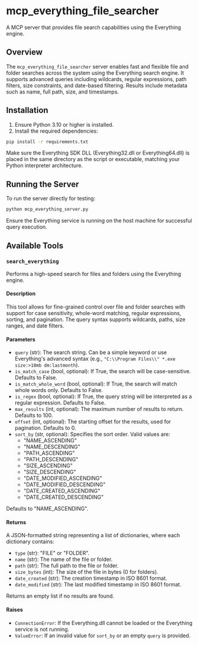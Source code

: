 # mcp_everything_file_searcher

A MCP server that provides file search capabilities using the Everything engine.

## Overview

The `mcp_everything_file_searcher` server enables fast and flexible file and folder searches across the system using the Everything search engine. It supports advanced queries including wildcards, regular expressions, path filters, size constraints, and date-based filtering. Results include metadata such as name, full path, size, and timestamps.

## Installation

1. Ensure Python 3.10 or higher is installed.
2. Install the required dependencies:

```bash
pip install -r requirements.txt
```

Make sure the Everything SDK DLL (Everything32.dll or Everything64.dll) is placed in the same directory as the script or executable, matching your Python interpreter architecture.

## Running the Server

To run the server directly for testing:

```bash
python mcp_everything_server.py
```

Ensure the Everything service is running on the host machine for successful query execution.

## Available Tools

### `search_everything`

Performs a high-speed search for files and folders using the Everything engine.

#### Description

This tool allows for fine-grained control over file and folder searches with support for case sensitivity, whole-word matching, regular expressions, sorting, and pagination. The query syntax supports wildcards, paths, size ranges, and date filters.

#### Parameters

- `query` (str): The search string. Can be a simple keyword or use Everything's advanced syntax (e.g., `"C:\\Program Files\\" *.exe size:>10mb dm:lastmonth`).
- `is_match_case` (bool, optional): If True, the search will be case-sensitive. Defaults to False.
- `is_match_whole_word` (bool, optional): If True, the search will match whole words only. Defaults to False.
- `is_regex` (bool, optional): If True, the query string will be interpreted as a regular expression. Defaults to False.
- `max_results` (int, optional): The maximum number of results to return. Defaults to 100.
- `offset` (int, optional): The starting offset for the results, used for pagination. Defaults to 0.
- `sort_by` (str, optional): Specifies the sort order. Valid values are:
  - "NAME_ASCENDING"
  - "NAME_DESCENDING"
  - "PATH_ASCENDING"
  - "PATH_DESCENDING"
  - "SIZE_ASCENDING"
  - "SIZE_DESCENDING"
  - "DATE_MODIFIED_ASCENDING"
  - "DATE_MODIFIED_DESCENDING"
  - "DATE_CREATED_ASCENDING"
  - "DATE_CREATED_DESCENDING"

Defaults to "NAME_ASCENDING".

#### Returns

A JSON-formatted string representing a list of dictionaries, where each dictionary contains:

- `type` (str): "FILE" or "FOLDER".
- `name` (str): The name of the file or folder.
- `path` (str): The full path to the file or folder.
- `size_bytes` (int): The size of the file in bytes (0 for folders).
- `date_created` (str): The creation timestamp in ISO 8601 format.
- `date_modified` (str): The last modified timestamp in ISO 8601 format.

Returns an empty list if no results are found.

#### Raises

- `ConnectionError`: If the Everything.dll cannot be loaded or the Everything service is not running.
- `ValueError`: If an invalid value for `sort_by` or an empty `query` is provided.